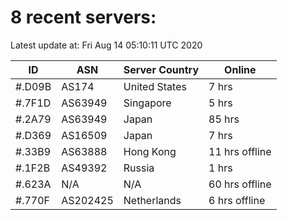 # 8 recent servers:

Latest update at: Fri Aug 14 05:10:11 UTC 2020

| ID | ASN | Server Country | Online |
| -- | --- | -------------- | ------ |
| #.D09B | AS174 | United States | 7 hrs |
| #.7F1D | AS63949 | Singapore | 5 hrs |
| #.2A79 | AS63949 | Japan | 85 hrs |
| #.D369 | AS16509 | Japan | 7 hrs |
| #.33B9 | AS63888 | Hong Kong | 11 hrs offline |
| #.1F2B | AS49392 | Russia | 1 hrs |
| #.623A | N/A | N/A | 60 hrs offline |
| #.770F | AS202425 | Netherlands | 6 hrs offline |

